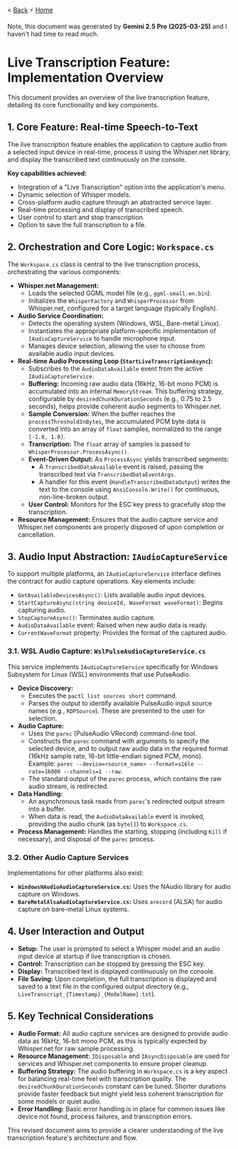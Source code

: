< [Back](./README.md)  ⚡  [Home](../../README.md)

Note, this document was generated by **Gemini 2.5 Pro (2025-03-25)** and I haven't had time to read much.

# Live Transcription Feature: Implementation Overview

This document provides an overview of the live transcription feature, detailing its core functionality and key components.


## 1. Core Feature: Real-time Speech-to-Text

The live transcription feature enables the application to capture audio from a selected input device in real-time, process it using the Whisper.net library, and display the transcribed text continuously on the console.

**Key capabilities achieved:**

-   Integration of a "Live Transcription" option into the application's menu.
-   Dynamic selection of Whisper models.
-   Cross-platform audio capture through an abstracted service layer.
-   Real-time processing and display of transcribed speech.
-   User control to start and stop transcription.
-   Option to save the full transcription to a file.


## 2. Orchestration and Core Logic: `Workspace.cs`

The `Workspace.cs` class is central to the live transcription process, orchestrating the various components:

-   **Whisper.net Management:**
    -   Loads the selected GGML model file (e.g., `ggml-small.en.bin`).
    -   Initializes the `WhisperFactory` and `WhisperProcessor` from Whisper.net, configured for a target language (typically English).
-   **Audio Service Coordination:**
    -   Detects the operating system (Windows, WSL, Bare-metal Linux).
    -   Instantiates the appropriate platform-specific implementation of `IAudioCaptureService` to handle microphone input.
    -   Manages device selection, allowing the user to choose from available audio input devices.
-   **Real-time Audio Processing Loop (`StartLiveTranscriptionAsync`):**
    -   Subscribes to the `AudioDataAvailable` event from the active `IAudioCaptureService`.
    -   **Buffering:** Incoming raw audio data (16kHz, 16-bit mono PCM) is accumulated into an internal `MemoryStream`. This buffering strategy, configurable by `desiredChunkDurationSeconds` (e.g., 0.75 to 2.5 seconds), helps provide coherent audio segments to Whisper.net.
    -   **Sample Conversion:** When the buffer reaches the `processThresholdInBytes`, the accumulated PCM byte data is converted into an array of `float` samples, normalized to the range `[-1.0, 1.0]`.
    -   **Transcription:** The `float` array of samples is passed to `WhisperProcessor.ProcessAsync()`.
    -   **Event-Driven Output:** As `ProcessAsync` yields transcribed segments:
        -   A `TranscribedDataAvailable` event is raised, passing the transcribed text via `TranscribedDataEventArgs`.
        -   A handler for this event (`HandleTranscribedDataOutput`) writes the text to the console using `AnsiConsole.Write()` for continuous, non-line-broken output.
    -   **User Control:** Monitors for the ESC key press to gracefully stop the transcription.
-   **Resource Management:** Ensures that the audio capture service and Whisper.net components are properly disposed of upon completion or cancellation.


## 3. Audio Input Abstraction: `IAudioCaptureService`

To support multiple platforms, an `IAudioCaptureService` interface defines the contract for audio capture operations. Key elements include:

-   `GetAvailableDevicesAsync()`: Lists available audio input devices.
-   `StartCaptureAsync(string deviceId, WaveFormat waveFormat)`: Begins capturing audio.
-   `StopCaptureAsync()`: Terminates audio capture.
-   `AudioDataAvailable` event: Raised when new audio data is ready.
-   `CurrentWaveFormat` property: Provides the format of the captured audio.

### 3.1. WSL Audio Capture: `WslPulseAudioCaptureService.cs`

This service implements `IAudioCaptureService` specifically for Windows Subsystem for Linux (WSL) environments that use PulseAudio.

-   **Device Discovery:**
    -   Executes the `pactl list sources short` command.
    -   Parses the output to identify available PulseAudio input source names (e.g., `RDPSource`). These are presented to the user for selection.
-   **Audio Capture:**
    -   Uses the `parec` (PulseAudio VRecord) command-line tool.
    -   Constructs the `parec` command with arguments to specify the selected device, and to output raw audio data in the required format (16kHz sample rate, 16-bit little-endian signed PCM, mono). Example: `parec --device=<source_name> --format=s16le --rate=16000 --channels=1 --raw`.
    -   The standard output of the `parec` process, which contains the raw audio stream, is redirected.
-   **Data Handling:**
    -   An asynchronous task reads from `parec`'s redirected output stream into a buffer.
    -   When data is read, the `AudioDataAvailable` event is invoked, providing the audio chunk (as `byte[]`) to `Workspace.cs`.
-   **Process Management:** Handles the starting, stopping (including `Kill` if necessary), and disposal of the `parec` process.


### 3.2. Other Audio Capture Services

Implementations for other platforms also exist:

-   **`WindowsNAudioAudioCaptureService.cs`:** Uses the NAudio library for audio capture on Windows.
-   **`BareMetalAlsaAudioCaptureService.cs`:** Uses `arecord` (ALSA) for audio capture on bare-metal Linux systems.

## 4. User Interaction and Output

-   **Setup:** The user is prompted to select a Whisper model and an audio input device at startup if live transcription is chosen.
-   **Control:** Transcription can be stopped by pressing the ESC key.
-   **Display:** Transcribed text is displayed continuously on the console.
-   **File Saving:** Upon completion, the full transcription is displayed and saved to a text file in the configured output directory (e.g., `LiveTranscript_{Timestamp}_{ModelName}.txt`).

## 5. Key Technical Considerations

-   **Audio Format:** All audio capture services are designed to provide audio data as 16kHz, 16-bit mono PCM, as this is typically expected by Whisper.net for raw sample processing.
-   **Resource Management:** `IDisposable` and `IAsyncDisposable` are used for services and Whisper.net components to ensure proper cleanup.
-   **Buffering Strategy:** The audio buffering in `Workspace.cs` is a key aspect for balancing real-time feel with transcription quality. The `desiredChunkDurationSeconds` constant can be tuned. Shorter durations provide faster feedback but might yield less coherent transcription for some models or quiet audio.
-   **Error Handling:** Basic error handling is in place for common issues like device not found, process failures, and transcription errors.

This revised document aims to provide a clearer understanding of the live transcription feature's architecture and flow.
